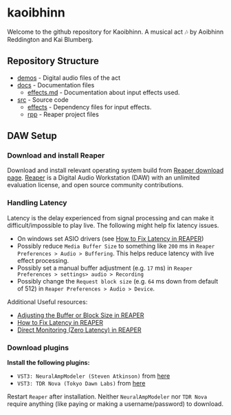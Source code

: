 # kaoibhinn

Welcome to the github repository for Kaoibhinn. A musical act 🎶 by Aoibhinn Reddington and Kai Blumberg.

## Repository Structure

* [demos](demos) - Digital audio files of the act
* [docs](docs) - Documentation files
	* [effects.md](docs/effects.md) - Documentation about input effects used.
* [src](src) - Source code
	* [effects](src/effects) - Dependency files for input effects. 
	* [rpp](src/rpp) - Reaper project files

## DAW Setup 

### Download and install Reaper

Download and install relevant operating system build from [Reaper download page](https://www.reaper.fm/download.php). [Reaper](https://www.reaper.fm/) is a Digital Audio Workstation (DAW) with an unlimited evaluation license, and open source community contributions. 

### Handling Latency 

Latency is the delay experienced from signal processing and can make it difficult/impossible to play live. The following might help fix latency issues.

* On windows set ASIO drivers (see [How to Fix Latency in REAPER](https://www.youtube.com/watch?v=JovPorQzzFs))
* Possibly reduce `Media Buffer Size` to something like `200` ms in `Reaper Preferences > Audio > Buffering`. This helps reduce latency with live effect processing.
* Possibly set a manual buffer adjustment (e.g. `17` ms) in `Reaper Preferences > settings> audio > Recording`
* Possibly change the `Request block size` (e.g. `64` ms down from default of 512) in `Reaper Preferences > Audio > Device`.

Additional Useful resources:
* [Adjusting the Buffer or Block Size in REAPER](https://www.youtube.com/watch?v=303eDz-8SW0)
* [How to Fix Latency in REAPER](https://www.youtube.com/watch?v=JovPorQzzFs)
* [Direct Monitoring (Zero Latency) in REAPER](https://www.youtube.com/watch?v=5Y2xFmGkakw)

### Download plugins

**Install the following plugins:**
* `VST3: NeuralAmpModeler (Steven Atkinson)` from [here](https://github.com/sdatkinson/NeuralAmpModelerPlugin)
* `VST3: TDR Nova (Tokyo Dawn Labs)` from [here](https://www.tokyodawn.net/tdr-nova/)

Restart `Reaper` after installation. Neither `NeuralAmpModeler` nor `TDR Nova` require anything (like paying or making a username/password) to download. 